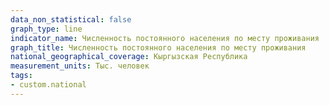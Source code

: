 ```yaml
---
data_non_statistical: false
graph_type: line
indicator_name: Численность постоянного населения по месту проживания
graph_title: Численность постоянного населения по месту проживания
national_geographical_coverage: Кыргызская Республика
measurement_units: Тыс. человек
tags:
- custom.national
---
```

